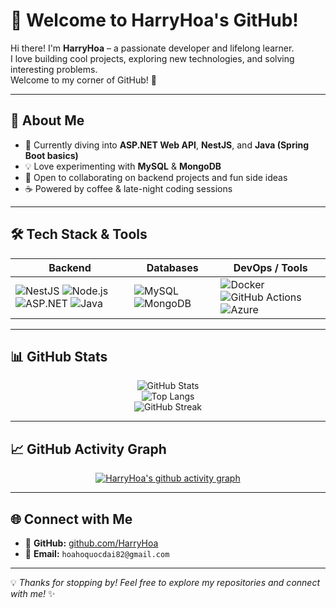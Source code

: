 # 👋 Welcome to HarryHoa's GitHub!

Hi there! I'm **HarryHoa** – a passionate developer and lifelong learner.  
I love building cool projects, exploring new technologies, and solving interesting problems.  
Welcome to my corner of GitHub! 🚀

---

## 🚀 About Me
- 🌱 Currently diving into **ASP.NET Web API**, **NestJS**, and **Java (Spring Boot basics)**
- 💡 Love experimenting with **MySQL** & **MongoDB**
- 🤝 Open to collaborating on backend projects and fun side ideas
- ☕ Powered by coffee & late-night coding sessions

---

## 🛠️ Tech Stack & Tools

| **Backend** | **Databases** | **DevOps / Tools** |
|-------------|--------------|-------------------|
| ![NestJS](https://img.shields.io/badge/NestJS-E0234E?style=for-the-badge&logo=nestjs&logoColor=white) ![Node.js](https://img.shields.io/badge/Node.js-43853D?style=for-the-badge&logo=node.js&logoColor=white) ![ASP.NET](https://img.shields.io/badge/ASP.NET-512BD4?style=for-the-badge&logo=dotnet&logoColor=white) ![Java](https://img.shields.io/badge/Java-007396?style=for-the-badge&logo=openjdk&logoColor=white) | ![MySQL](https://img.shields.io/badge/MySQL-4479A1?style=for-the-badge&logo=mysql&logoColor=white) ![MongoDB](https://img.shields.io/badge/MongoDB-4EA94B?style=for-the-badge&logo=mongodb&logoColor=white) | ![Docker](https://img.shields.io/badge/Docker-2496ED?style=for-the-badge&logo=docker&logoColor=white) ![GitHub Actions](https://img.shields.io/badge/GitHub%20Actions-2088FF?style=for-the-badge&logo=github-actions&logoColor=white) ![Azure](https://img.shields.io/badge/Microsoft%20Azure-0078D4?style=for-the-badge&logo=microsoft-azure&logoColor=white) |

---

## 📊 GitHub Stats

<div align="center">

![GitHub Stats](https://github-readme-stats.vercel.app/api?username=HarryHoa&show_icons=true&theme=radical)  
![Top Langs](https://github-readme-stats.vercel.app/api/top-langs/?username=HarryHoa&layout=compact&theme=radical)  
![GitHub Streak](https://github-readme-streak-stats.herokuapp.com/?user=HarryHoa&theme=radical)

</div>

---

## 📈 GitHub Activity Graph  

<div align="center">

[![HarryHoa's github activity graph](https://github-readme-activity-graph.vercel.app/graph?username=HarryHoa&theme=github-compact&custom_title=HarryHoa%27s%20Activity%20Graph&hide_border=true)](https://github.com/ashutosh00710/github-readme-activity-graph)

</div>

---

## 🌐 Connect with Me
- 🐙 **GitHub:** [github.com/HarryHoa](https://github.com/HarryHoa)  
- 📧 **Email:** `hoahoquocdai82@gmail.com`

---

💡 *Thanks for stopping by! Feel free to explore my repositories and connect with me!* ✨
